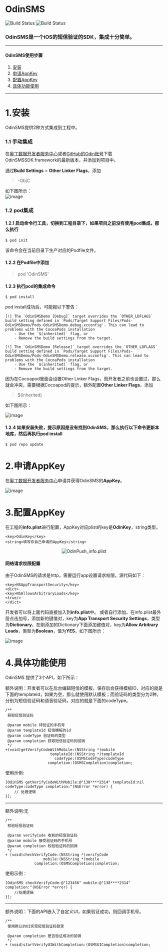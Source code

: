 # OdinSMS
![Build Status](https://img.shields.io/badge/pod-0.0.3-blue.svg)
![Build Status](https://img.shields.io/badge/platform-iOS-dark.svg)

### OdinSMS是一个iOS的短信验证的SDK，集成十分简单。  

---

#### OdinSMS使用步骤
 1. [安装](#install)
 2. [申请AppKey](#appkey)
 3. [配置AppKey](#appkeyconfig)
 4. [具体功能使用](#wayofuse)
  
---

<h1 id="install">1.安装</h1>  

OdinSMS提供2种方式集成到工程中。
### 1.1 手动集成
在[奥丁数据开发者服务中心](http://www.stfukeyy.com/)或者[GitHub的Odin账号](https://github.com/odindata/OdinSMS)下载OdinSMSSDK.framework的最新版本，并添加到项目中。  

通过**Build Settings** > **Other Linker Flags**，添加
> -ObjC  

如下图所示：  
![image](https://github.com/BaconTimes/files/blob/master/images/odinpushbuildsetting.png?raw=true)

### 1.2 pod集成
#### 1.2.1 启动命令行工具，切换到工程目录下，如果项目之前没有使用pod集成，那么执行

```shell
$ pod init
```
该命令会在当前目录下生产对应的Podfile文件。

#### 1.2.2 在Podfile中添加
> pod 'OdinSMS'

#### 1.2.3 执行pod的集成命令

```shell
$ pod install
```
pod install成功后，可能报以下警告：

```
[!] The `OdinSMSDemo [Debug]` target overrides the `OTHER_LDFLAGS` build setting defined in `Pods/Target Support Files/Pods-OdinSMSDemo/Pods-OdinSMSDemo.debug.xcconfig'. This can lead to problems with the CocoaPods installation
    - Use the `$(inherited)` flag, or
    - Remove the build settings from the target.

[!] The `OdinSMSDemo [Release]` target overrides the `OTHER_LDFLAGS` build setting defined in `Pods/Target Support Files/Pods-OdinSMSDemo/Pods-OdinSMSDemo.release.xcconfig'. This can lead to problems with the CocoaPods installation
    - Use the `$(inherited)` flag, or
    - Remove the build settings from the target.
```

因为在Cocoapod里面会设置Other Linker Flags，而开发者之前也设置过，那么就会冲突，需要根据Cocoapod的提示，额外配置**Other Linker Flags**，添加  

> $(inherited)

如下图所示：

![image](https://github.com/BaconTimes/files/blob/master/images/SMS/odinsmsappinfo.jpg?raw=true)

#### 1.2.4 如果安装失败，提示原因是没有找到OdinSMS，那么执行以下命令更新本地库，然后再执行pod install

```shell
$ pod repo update
```
<h1 id="appkey">2.申请AppKey</h1>  

在[奥丁数据开发者服务中心](http://www.stfukeyy.com)申请并获得OdinSMS的**AppKey**。

![image](https://github.com/BaconTimes/files/blob/master/images/odinpushappinfo.png?raw=true)






<h1 id="appkeyconfig">3.配置AppKey</h1>  

在工程的**info.plist**进行配置，AppKey对应plist的key是**OdinKey**，string类型。

```
<key>OdinKey</key>  
<string>填写你自己申请的AppKey</string>
```

<p align="center">
  <img src="https://github.com/BaconTimes/files/blob/master/images/odinpushprojinfo.png?raw=true" alt="OdinPush_info.plist" title="info.plist">
</p>

#### 网络请求权限配置  

由于OdinSMS的请求是http，需要运行app设置请求权限。源代码如下：

```
<key>NSAppTransportSecurity</key>  
<dict>  
<key>NSAllowsArbitraryLoads</key>  
<true/>  
</dict>  
```
开发者可以将上面代码直接加入到**info.plist**中。
或者自行添加，在info.plist最外层点击加号，添加新的键值对，key为**App Transport Security Settings**，类型为**Dictionary**，在刚添加的Dictionary下面添加键值对，key为**Allow Arbitrary Loads**，类型为**Boolean**，值为**YES**，如下图所示：  

![image](https://github.com/BaconTimes/files/blob/master/images/odinpushnetauth.png?raw=true)

<h1 id="wayofuse">4.具体功能使用</h1>  

OdinSMS 提供了3个API，如下所示：




额外说明：开发者可以在后台编辑短信的模板，保存后会获得模板ID，对应的就是下面的templateId，如果为空，那么就使用默认模板；而验证码的类型分为2种，分别为短信验证码和语音验证码，对应的就是下面的codeType。  
```
/**
 获取短信验证码

 @param mobile 待验证的手机号
 @param templateId 短信模板的id
 @param codeType 验证码的类型
 @param completion 获取短信验证码的回调
 */
+(void)getVerifyCodeWithMobile:(NSString *)mobile
                    templateId:(NSString *)templateId
                      codeType:(OSMSCodeType)codeType
                   completion:(OSMSCompletion)completion;
```

使用示例: 
```
[OdinSMS getVerifyCodeWithMobile:@"138****2314" templateId:nil codeType:codeType completion:^(NSError *error) {
    // 处理逻辑
}];

```

---

额外说明:无 
```
/**
 校验短信验证码

 @param verifyCode 收到的短信验证码
 @param mobile 接受验证码的手机号
 @param completion 校验验证码的回调
 */
+ (void)checkVerifyCode:(NSString *)verifyCode
                 mobile:(NSString *)mobile
             completion:(OSMSCompletion)completion;
```
使用示例：

```
[OdinSMS checkVerifyCode:@"123456" mobile:@"138****2314" completion:^(NSError *error) {
    //处理逻辑
}];
```

---
额外说明：下面的API嵌入了自定义UI，如果验证成功，则回调手机号。
```
/**
 使用默认的UI实现短信验证码登录

 @param completion 是否验证成功的回调
 */
+ (void)startVerifyUIWithCompletion:(OSMSUICompletion)completion;

```


